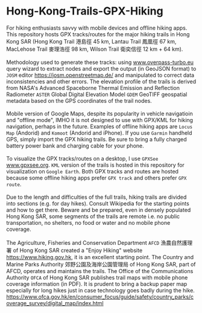 # Hong-Kong-Trails-GPX-Hiking
For hiking enthusiasts savvy with mobile devices and offline hiking apps. This repository hosts GPX tracks/routes for the major hiking trails in Hong Kong SAR (Hong Kong Trail 港島徑 45 km, Lantau Trail 鳳凰徑 67 km, MacLehose Trail 麥理浩徑 98 km, Wilson Trail 衛奕信徑 12 km + 64 km).
<br><br>
Methodology used to generate these tracks: using www.overpass-turbo.eu query wizard to extract nodes and export the output (in GeoJSON format) to `JOSM` editor https://josm.openstreetmap.de/ and manipulated to correct data inconsistencies and other errors. The elevation profile of the trails is derived from NASA's Advanced Spaceborne Thermal Emission and Reflection Radiometer `ASTER` Global Digital Elevation Model `GDEM` GeoTIFF geospatial metadata based on the GPS coordinates of the trail nodes.
<br><br>
Mobile version of Google Maps, despite its popularity in vehicle navigatioin and "offline mode", IMHO it is not designed to use with GPX/KML for hiking navigation, perhaps in the future. Examples of offline hiking apps are `Locus Map` (Andorid) and `Komoot` (Andorid and iPhone). If you use `Garmin` handheld GPS, simply import the GPX hiking trails. Be sure to bring a fully charged battery power bank and charging cable for your phone.
<br><br>
To visualize the GPX tracks/routes on a desktop, I use `GPXSee` www.gpxsee.org. `KML` version of the trails is hosted in this repository for visualization on `Google Earth`.
Both GPX tracks and routes are hosted because some offline hiking apps prefer `GPX track` and others prefer `GPX route`.
<br><br>
Due to the length and difficulties of the full trails, hiking trails are divided into sections (e.g. for day hikes). Consult Wikipedia for the starting points and how to get there. Beware and be prepared, even in densely populated Hong Kong SAR, some segments of the trails are remote i.e. no public transportation, no shelters, no food or water and no mobile phone coverage.
<br><br>
The Agriculture, Fisheries and Conservation Department `AFCD` 漁農自然護理署 of Hong Kong SAR created a "Enjoy Hiking" website https://www.hiking.gov.hk, it is an excellent starting point. The Country and Marine Parks Authority 郊野公園及海岸公園管理局 of Hong Kong SAR, part of AFCD, operates and maintains the trails.
The Office of the Communications Authority `OFCA` of Hong Kong SAR publishes trail maps with mobile phone coverage information (in PDF). It is prudent to bring a backup paper map especially for long hikes just in case technology goes badly during the hike. https://www.ofca.gov.hk/en/consumer_focus/guide/safety/country_parks/coverage_survey/digital_map/index.html
